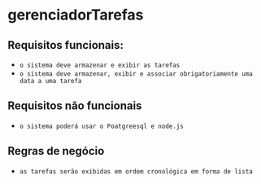 # gerenciadorTarefas
## Requisitos funcionais:
- `o sistema deve armazenar e exibir as tarefas`
- `o sistema deve armazenar, exibir e associar obrigatoriamente uma data a uma tarefa`
## Requisitos não funcionais
- `o sistema poderá usar o Poatgreesql e node.js`
## Regras de negócio
- `as tarefas serão exibidas em ordem cronológica em forma de lista`
